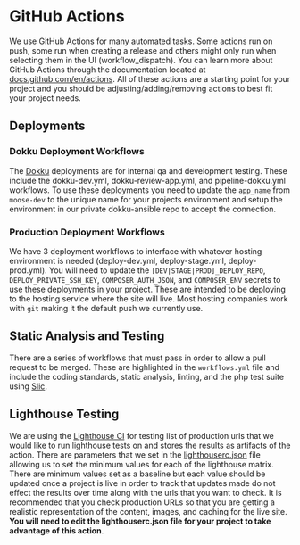 # GitHub Actions

We use GitHub Actions for many automated tasks. Some actions run on push, some run when creating a release and others might only run when selecting them in the UI (workflow_dispatch). You can learn more about GitHub Actions through the documentation located at [docs.github.com/en/actions](https://docs.github.com/en/actions). All of these actions are a starting point for your project and you should be adjusting/adding/removing actions to best fit your project needs.

## Deployments

### Dokku Deployment Workflows

The [Dokku](https://dokku.com/) deployments are for internal qa and development testing. These include the dokku-dev.yml, dokku-review-app.yml, and pipeline-dokku.yml workflows. To use these deployments you need to update the `app_name` from `moose-dev` to the unique name for your projects environment and setup the environment in our private dokku-ansible repo to accept the connection.

### Production Deployment Workflows

We have 3 deployment workflows to interface with whatever hosting environment is needed (deploy-dev.yml, deploy-stage.yml, deploy-prod.yml). You will need to update the `[DEV|STAGE|PROD]_DEPLOY_REPO`, `DEPLOY_PRIVATE_SSH_KEY`, `COMPOSER_AUTH_JSON`, and `COMPOSER_ENV` secrets to use these deployments in your project. These are intended to be deploying to the hosting service where the site will live. Most hosting companies work with `git` making it the default push we currently use.

## Static Analysis and Testing

There are a series of workflows that must pass in order to allow a pull request to be merged.  These are highlighted in the `workflows.yml` file and include the coding standards, static analysis, linting, and the php test suite using [Slic](https://github.com/stellarwp/slic).

## Lighthouse Testing

We are using the [Lighthouse CI](https://github.com/treosh/lighthouse-ci-action/tree/main) for testing list of production urls that we would like to run lighthouse tests on and stores the results as artifacts of the action. There are parameters that we set in the [lighthouserc.json](../.github/lighthouse/lighthouserc.json) file allowing us to set the minimum values for each of the lighthouse matrix. There are minimum values set as a baseline but each value should be updated once a project is live in order to track that updates made do not effect the results over time along with the urls that you want to check.  It is recommended that you check production URLs so that you are getting a realistic representation of the content, images, and caching for the live site. **You will need to edit the lighthouserc.json file for your project to take advantage of this action**.
